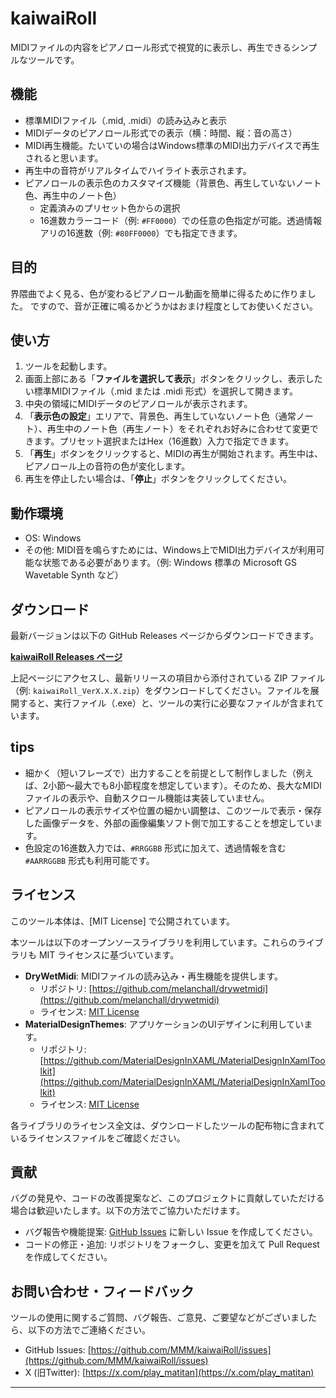 # kaiwaiRoll

MIDIファイルの内容をピアノロール形式で視覚的に表示し、再生できるシンプルなツールです。

## 機能

* 標準MIDIファイル（.mid, .midi）の読み込みと表示
* MIDIデータのピアノロール形式での表示（横：時間、縦：音の高さ）
* MIDI再生機能。たいていの場合はWindows標準のMIDI出力デバイスで再生されると思います。
* 再生中の音符がリアルタイムでハイライト表示されます。
* ピアノロールの表示色のカスタマイズ機能（背景色、再生していないノート色、再生中のノート色）
    * 定義済みのプリセット色からの選択
    * 16進数カラーコード（例: `#FF0000`）での任意の色指定が可能。透過情報アリの16進数（例: `#80FF0000`）でも指定できます。

## 目的

界隈曲でよく見る、色が変わるピアノロール動画を簡単に得るために作りました。
ですので、音が正確に鳴るかどうかはおまけ程度としてお使いください。

## 使い方

1.  ツールを起動します。
2.  画面上部にある「**ファイルを選択して表示**」ボタンをクリックし、表示したい標準MIDIファイル（.mid または .midi 形式）を選択して開きます。
3.  中央の領域にMIDIデータのピアノロールが表示されます。
4.  「**表示色の設定**」エリアで、背景色、再生していないノート色（通常ノート）、再生中のノート色（再生ノート）をそれぞれお好みに合わせて変更できます。プリセット選択またはHex（16進数）入力で指定できます。
5.  「**再生**」ボタンをクリックすると、MIDIの再生が開始されます。再生中は、ピアノロール上の音符の色が変化します。
6.  再生を停止したい場合は、「**停止**」ボタンをクリックしてください。

## 動作環境

* OS: Windows
* その他: MIDI音を鳴らすためには、Windows上でMIDI出力デバイスが利用可能な状態である必要があります。（例: Windows 標準の Microsoft GS Wavetable Synth など）

## ダウンロード

最新バージョンは以下の GitHub Releases ページからダウンロードできます。

[**kaiwaiRoll Releases ページ**](https://github.com/MMM/kaiwaiRoll/releases)

上記ページにアクセスし、最新リリースの項目から添付されている ZIP ファイル（例: `kaiwaiRoll_VerX.X.X.zip`）をダウンロードしてください。ファイルを展開すると、実行ファイル（.exe）と、ツールの実行に必要なファイルが含まれています。

## tips

* 細かく（短いフレーズで）出力することを前提として制作しました（例えば、2小節～最大でも8小節程度を想定しています）。そのため、長大なMIDIファイルの表示や、自動スクロール機能は実装していません。
* ピアノロールの表示サイズや位置の細かい調整は、このツールで表示・保存した画像データを、外部の画像編集ソフト側で加工することを想定しています。
* 色設定の16進数入力では、`#RRGGBB` 形式に加えて、透過情報を含む `#AARRGGBB` 形式も利用可能です。

## ライセンス

このツール本体は、[MIT License] で公開されています。

本ツールは以下のオープンソースライブラリを利用しています。これらのライブラリも MIT ライセンスに基づいています。

* **DryWetMidi**: MIDIファイルの読み込み・再生機能を提供します。
    * リポジトリ: [https://github.com/melanchall/drywetmidi](https://github.com/melanchall/drywetmidi)
    * ライセンス: [MIT License](https://github.com/melanchall/drywetmidi/blob/master/LICENSE)
* **MaterialDesignThemes**: アプリケーションのUIデザインに利用しています。
    * リポジトリ: [https://github.com/MaterialDesignInXAML/MaterialDesignInXamlToolkit](https://github.com/MaterialDesignInXAML/MaterialDesignInXamlToolkit)
    * ライセンス: [MIT License](https://github.com/MaterialDesignInXAML/MaterialDesignInXamlToolkit/blob/dev/LICENSE)

各ライブラリのライセンス全文は、ダウンロードしたツールの配布物に含まれているライセンスファイルをご確認ください。

## 貢献

バグの発見や、コードの改善提案など、このプロジェクトに貢献していただける場合は歓迎いたします。以下の方法でご協力いただけます。

* バグ報告や機能提案: [GitHub Issues](https://github.com/MMM/kaiwaiRoll/issues) に新しい Issue を作成してください。
* コードの修正・追加: リポジトリをフォークし、変更を加えて Pull Request を作成してください。

## お問い合わせ・フィードバック

ツールの使用に関するご質問、バグ報告、ご意見、ご要望などがございましたら、以下の方法でご連絡ください。

* GitHub Issues: [https://github.com/MMM/kaiwaiRoll/issues](https://github.com/MMM/kaiwaiRoll/issues)
* X (旧Twitter): [https://x.com/play_matitan](https://x.com/play_matitan)

---
